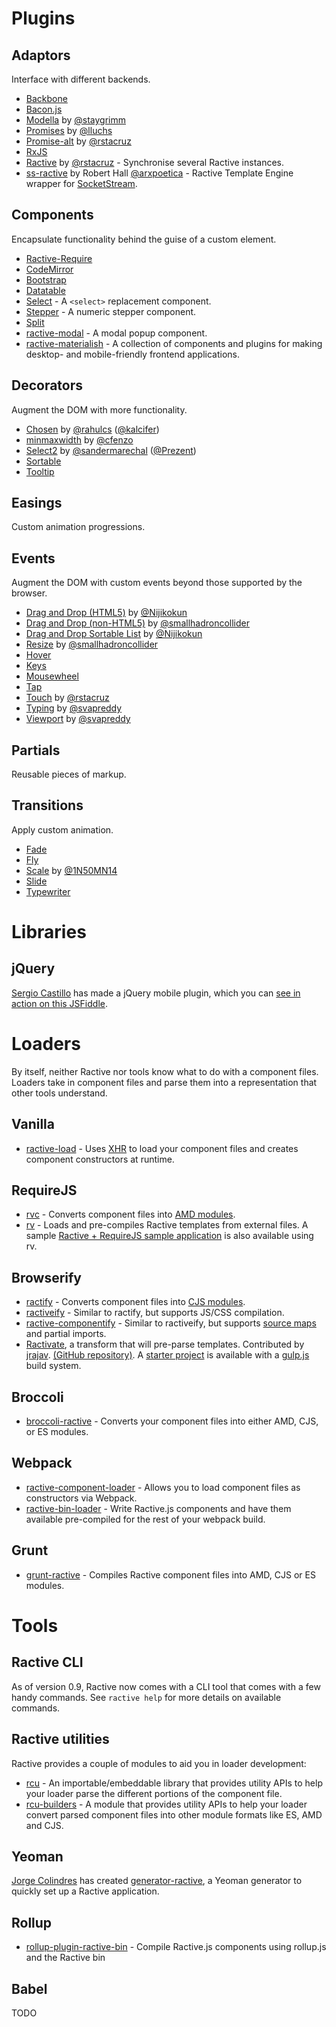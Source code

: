 # Plugins

## Adaptors

Interface with different backends.

- [Backbone](https://github.com/ractivejs/ractive-adaptors-backbone)
- [Bacon.js](http://ractivejs.github.io/ractive-adaptors-bacon/)
- [Modella](https://github.com/staygrimm/ractive-adaptors-modella) by [@staygrimm](https://github.com/staygrimm)
- [Promises](http://lluchs.github.io/Ractive-adaptors-Promise/) by [@lluchs](https://github.com/lluchs)
- [Promise-alt](https://github.com/rstacruz/ractive-promise-alt) by [@rstacruz](https://github.com/rstacruz)
- [RxJS](http://ractivejs.github.io/ractive-adaptors-rxjs/)
- [Ractive](https://github.com/rstacruz/ractive-ractive) by [@rstacruz](https://github.com/rstacruz) - Synchronise several Ractive instances.
- [ss-ractive](https://github.com/arxpoetica/ss-ractive) by Robert Hall [@arxpoetica](https://github.com/arxpoetica) - Ractive Template Engine wrapper for [SocketStream](https://github.com/socketstream/socketstream).

## Components

Encapsulate functionality behind the guise of a custom element.

- [Ractive-Require](https://github.com/XavierBoubert/ractive-require)
- [CodeMirror](http://dagnelies.github.io/ractive-codemirror/)
- [Bootstrap](http://dagnelies.github.io/ractive-bootstrap/)
- [Datatable](https://github.com/JonDum/ractive-datatable)
- [Select](https://github.com/JonDum/ractive-select) - A `<select>` replacement component.
- [Stepper](https://github.com/JonDum/ractive-stepper) - A numeric stepper component.
- [Split](https://dagnelies.github.io/ractive-split)
- [ractive-modal](https://github.com/kouts/ractive-modal) - A modal popup component.
- [ractive-materialish](https://github.com/evs-chris/ractive-materialish) - A collection of components and plugins for making desktop- and mobile-friendly frontend applications.

## Decorators

Augment the DOM with more functionality.

- [Chosen](http://kalcifer.github.io/ractive-decorators-chosen/) by [@rahulcs](https://github.com/rahulcs) ([@kalcifer](https://github.com/kalcifer))
- [minmaxwidth](https://github.com/cfenzo/Ractive-decorators-minmaxwidth) by [@cfenzo](https://github.com/cfenzo)
- [Select2](http://prezent.github.io/ractive-decorators-select2/) by [@sandermarechal](https://github.com/sandermarechal) ([@Prezent](https://github.com/Prezent))
- [Sortable](http://ractivejs.github.io/Ractive-decorators-sortable/)
- [Tooltip](http://github.com/JonDum/ractive-tooltip)

## Easings

Custom animation progressions.

## Events

Augment the DOM with custom events beyond those supported by the browser.

- [Drag and Drop (HTML5)](https://github.com/Nijikokun/ractive.drag.drop.js) by [@Nijikokun](https://github.com/Nijikokun)
- [Drag and Drop (non-HTML5)](https://github.com/smallhadroncollider/ractive.events.drag) by [@smallhadroncollider](https://github.com/smallhadroncollider)
- [Drag and Drop Sortable List](https://github.com/Nijikokun/ractive.sortable.js) by [@Nijikokun](https://github.com/Nijikokun)
- [Resize](https://github.com/smallhadroncollider/ractive.events.resize) by [@smallhadroncollider](https://github.com/smallhadroncollider)
- [Hover](http://ractivejs.github.io/ractive-events-hover)
- [Keys](http://ractivejs.github.io/ractive-events-keys)
- [Mousewheel](http://ractivejs.github.io/ractive-events-mousewheel)
- [Tap](http://ractivejs.github.io/ractive-events-tap)
- [Touch](https://github.com/rstacruz/ractive-touch) by [@rstacruz](https://github.com/rstacruz/)
- [Typing](https://github.com/svapreddy/ractive-events-typing) by [@svapreddy](https://github.com/svapreddy)
- [Viewport](https://github.com/svapreddy/ractive-event-viewport) by [@svapreddy](https://github.com/svapreddy)

## Partials

Reusable pieces of markup.

## Transitions

Apply custom animation.

- [Fade](http://ractivejs.github.io/ractive-transitions-fade)
- [Fly](http://ractivejs.github.io/ractive-transitions-fly)
- [Scale](https://github.com/1N50MN14/Ractive-transitions-scale) by [@1N50MN14](https://github.com/1N50MN14)
- [Slide](http://ractivejs.github.io/ractive-transitions-slide)
- [Typewriter](http://ractivejs.github.io/ractive-transitions-typewriter)


# Libraries

## jQuery

[Sergio Castillo](http://twitter.com/scyrizales) has made a jQuery mobile plugin, which you can [see in action on this JSFiddle](http://jsfiddle.net/scyrizales/RHL9z/).

# Loaders

By itself, neither Ractive nor tools know what to do with a component files. Loaders take in component files and parse them into a representation that other tools understand.

## Vanilla

- [ractive-load](https://github.com/ractivejs/ractive-load) - Uses [XHR](https://developer.mozilla.org/en-US/docs/Web/API/XMLHttpRequest) to load your component files and creates component constructors at runtime.

## RequireJS

- [rvc](https://github.com/ractivejs/rvc) - Converts component files into [AMD modules](http://requirejs.org/docs/api.html).
- [rv](https://github.com/ractivejs/rv) - Loads and pre-compiles Ractive templates from external files. A sample [Ractive + RequireJS sample application](https://github.com/RactiveJS/requirejs-ractive/tree/master/sample) is also available using rv.

## Browserify

- [ractify](https://github.com/marcello3d/node-ractify) - Converts component files into [CJS modules](https://nodejs.org/api/modules.html).
- [ractiveify](https://github.com/norcalli/ractiveify) - Similar to ractify, but supports JS/CSS compilation.
- [ractive-componentify](https://github.com/blackgate/ractive-componentify) - Similar to ractiveify, but supports [source maps](https://developer.mozilla.org/en-US/docs/Tools/Debugger/How_to/Use_a_source_map) and partial imports.
- [Ractivate](https://www.npmjs.org/package/ractivate), a transform that will pre-parse templates. Contributed by [jrajav](https://github.com/jrajav). [(GitHub repository)](https://github.com/jrajav/ractivate). A [starter project](https://github.com/alienscience/gulp-ractive-starter) is available with a [gulp.js](http://gulpjs.com/) build system.

## Broccoli

- [broccoli-ractive](https://github.com/ractivejs/broccoli-ractive) - Converts your component files into either AMD, CJS, or ES modules.

## Webpack

- [ractive-component-loader](https://github.com/thomsbg/ractive-component-loader) - Allows you to load component files as constructors via Webpack.
- [ractive-bin-loader](https://github.com/ractivejs/ractive-bin-loader) - Write Ractive.js components and have them available pre-compiled for the rest of your webpack build.

## Grunt

- [grunt-ractive](https://github.com/ekhaled/grunt-ractive) - Compiles Ractive component files into AMD, CJS or ES modules.

# Tools

## Ractive CLI

As of version 0.9, Ractive now comes with a CLI tool that comes with a few handy commands. See `ractive help` for more details on available commands.

## Ractive utilities

Ractive provides a couple of modules to aid you in loader development:

- [rcu](https://github.com/ractivejs/rcu) - An importable/embeddable library that provides utility APIs to help your loader parse the different portions of the component file.
- [rcu-builders](https://github.com/ractivejs/rcu-builders) - A module that provides utility APIs to help your loader convert parsed component files into other module formats like ES, AMD and CJS.


## Yeoman

[Jorge Colindres](http://colindres.me/) has created [generator-ractive](https://github.com/colindresj/generator-ractive), a Yeoman generator to quickly set up a Ractive application.

## Rollup

- [rollup-plugin-ractive-bin](https://github.com/ractivejs/rollup-plugin-ractive-bin) - Compile Ractive.js components using rollup.js and the Ractive bin

## Babel

TODO
